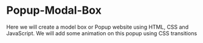# Popup-Modal-Box
Here we will create a model box or Popup website using HTML, CSS and JavaScript. We will add some animation on this popup using CSS transitions
